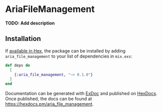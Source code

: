 # AriaFileManagement

**TODO: Add description**

## Installation

If [available in Hex](https://hex.pm/docs/publish), the package can be installed
by adding `aria_file_management` to your list of dependencies in `mix.exs`:

```elixir
def deps do
  [
    {:aria_file_management, "~> 0.1.0"}
  ]
end
```

Documentation can be generated with [ExDoc](https://github.com/elixir-lang/ex_doc)
and published on [HexDocs](https://hexdocs.pm). Once published, the docs can
be found at <https://hexdocs.pm/aria_file_management>.

